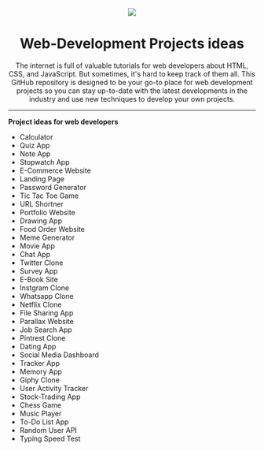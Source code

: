 <div align="center">
<img src="https://hackr.io/blog/best-web-development-projects/thumbnail/large"/>
<h1>Web-Development Projects ideas</h1>
<p>The internet is full of valuable tutorials for web developers about HTML, CSS, and JavaScript. But sometimes, it's hard to keep track of them all. This GitHub repository is designed to be your go-to place for web development projects so you can stay up-to-date with the latest developments in the industry and use new techniques to develop your own projects.</p>
</div>

---

**Project ideas for web developers**

- Calculator
- Quiz App
- Note App
- Stopwatch App
- E-Commerce Website
- Landing Page
- Password Generator
- Tic Tac Toe Game
- URL Shortner
- Portfolio Website
- Drawing App
- Food Order Website
- Meme Generator
- Movie App
- Chat App
- Twitter Clone
- Survey App
- E-Book Site
- Instgram Clone
- Whatsapp Clone
- Netflix Clone
- File Sharing App
- Parallax Website
- Job Search App
- Pintrest Clone
- Dating App
- Social Media Dashboard
- Tracker App
- Memory App
- Giphy Clone
- User Activity Tracker
- Stock-Trading App
- Chess Game
- Music Player
- To-Do List App
- Random User API
- Typing Speed Test
